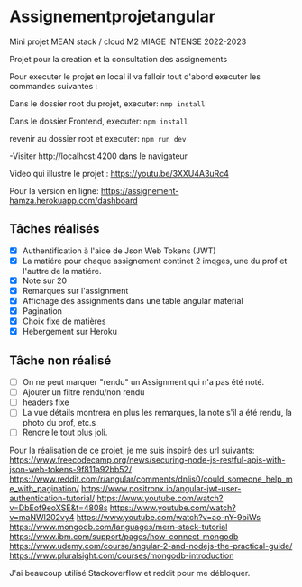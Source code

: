 # Assignementprojetangular

Mini projet MEAN stack / cloud M2 MIAGE INTENSE 2022-2023


Projet pour la creation et la consultation des assignements

Pour executer le projet en local il va falloir tout d'abord executer les commandes suivantes :     

Dans le dossier root du projet, executer: `nmp install`    

Dans le dossier Frontend, executer: `npm install`    

revenir au dossier root et executer: `npm run dev`

-Visiter http://localhost:4200 dans le navigateur


Video qui illustre le projet : https://youtu.be/3XXU4A3uRc4

Pour la version en ligne: https://assignement-hamza.herokuapp.com/dashboard

## Tâches réalisés

- [x] Authentification à l'aide de Json Web Tokens (JWT)
- [x] La matiére pour chaque assignement continet 2 imqges, une du prof et l'auttre de la matiére.
- [x] Note sur 20
- [x] Remarques sur l'assignment
- [x] Affichage des assignments dans une table angular material
- [x] Pagination
- [x] Choix fixe de matières
- [x] Hebergement sur Heroku

## Tâche non réalisé
- [ ] On ne peut marquer "rendu" un Assignment qui n'a pas été noté.
- [ ] Ajouter un filtre rendu/non rendu
- [ ] headers fixe
- [ ] La vue détails montrera en plus les remarques, la note s'il a été rendu, la photo du prof, etc.s
- [ ] Rendre le tout plus joli.

Pour la réalisation de ce projet, je me suis inspiré des url suivants:
https://www.freecodecamp.org/news/securing-node-js-restful-apis-with-json-web-tokens-9f811a92bb52/
https://www.reddit.com/r/angular/comments/dnlis0/could_someone_help_me_with_pagination/
https://www.positronx.io/angular-jwt-user-authentication-tutorial/
https://www.youtube.com/watch?v=DbEof9eoXSE&t=4808s
https://www.youtube.com/watch?v=maNWl202vy4
https://www.youtube.com/watch?v=ao-nY-9biWs
https://www.mongodb.com/languages/mern-stack-tutorial
https://www.ibm.com/support/pages/how-connect-mongodb
https://www.udemy.com/course/angular-2-and-nodejs-the-practical-guide/
https://www.pluralsight.com/courses/mongodb-introduction

J'ai beaucoup utilisé Stackoverflow et reddit pour me débloquer.


